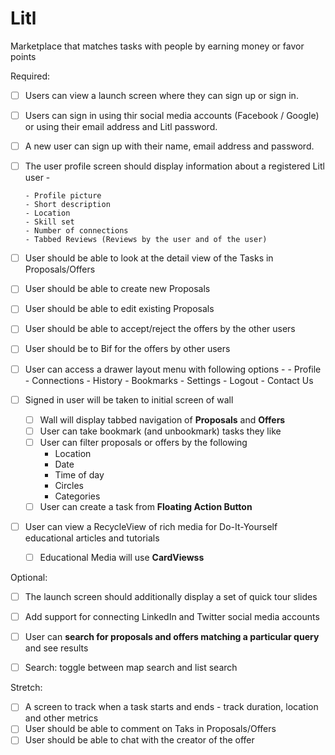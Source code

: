 # Litl
Marketplace that matches tasks with people by earning money or favor points




Required:

* [ ] Users can view a launch screen where they can sign up or sign in.
* [ ] Users can sign in using thir social media accounts (Facebook / Google) or using their email address and Litl password.
* [ ] A new user can sign up with their name, email address and password.
* [ ] The user profile screen should display information about a registered Litl user - 
      
      - Profile picture
      - Short description
      - Location
      - Skill set
      - Number of connections
      - Tabbed Reviews (Reviews by the user and of the user)
* [ ] User should be able to look at the detail view of the Tasks in Proposals/Offers 
* [ ] User should be able to create new Proposals 
* [ ] User should be able to edit existing Proposals 
* [ ] User should be able to accept/reject the offers by the other users
* [ ] User should be to Bif for the offers by other users 
* [ ] User can access a drawer layout menu with following options - 
      - Profile
      - Connections
      - History
      - Bookmarks
      - Settings
      - Logout
      - Contact Us
* [ ] Signed in user will be taken to initial screen of wall
   * [ ] Wall will display tabbed navigation of **Proposals** and **Offers**
   * [ ] User can take bookmark (and unbookmark) tasks they like
   * [ ] User can filter proposals or offers by the following
      - Location
      - Date
      - Time of day
      - Circles
      - Categories
   * [ ] User can create a task from **Floating Action Button**
* [ ] User can view a RecycleView of rich media for Do-It-Yourself educational articles and tutorials
  * [ ] Educational Media will use **CardViewss**
  



Optional:

* [ ] The launch screen should additionally display a set of quick tour slides
* [ ] Add support for connecting LinkedIn and Twitter social media accounts
* [ ] User can **search for proposals and offers matching a particular query** and see results

* [ ] Search: toggle between map search and list search


Stretch:

* [ ] A screen to track when a task starts and ends - track duration, location and other metrics
* [ ] User should be able to comment on Taks in Proposals/Offers 
* [ ] User should be able to chat with the creator of the offer 
